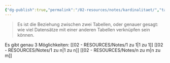 ```yaml
---
{"dg-publish":true,"permalink":"/02-resources/notes/kardinalitaet/","tags":["datenbank","begriff","prüfungsrelevant"],"noteIcon":"","updated":"2024-06-10T02:02:17.753+02:00"}
---
```


> Es ist die Beziehung zwischen zwei Tabellen, oder genauer gesagt: wie viel Datensätze mit einer anderen Tabellen verknüpfen sein können.

Es gibt genau 3 Möglichkeiten:
[[02 - RESOURCES/Notes/1 zu 1\|1 zu 1]]
[[02 - RESOURCES/Notes/1 zu n\|1 zu n]]
[[02 - RESOURCES/Notes/n zu m\|n zu m]]
